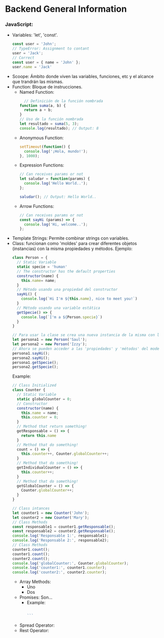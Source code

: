 # Backend General Information

### JavaScript:
  - Variables: 'let', 'const'.
    ```js
    const user = 'John';
    // TypeError: Assignment to contant
    user = 'Jack';
    // Correct
    const user = { name = 'John' };
    user.name = 'Jack'
    ```
  - Scoope: Ámbito donde viven las variables, funciones, etc y el alcance que trandrán las mismas.
  - Function: Bloque de instrucciones.
    - Named Function:
      ```js
        // Definición de la función nombrada
      function suma(a, b) {
        return a + b;
      }
      // Uso de la función nombrada
      let resultado = suma(5, 3);
      console.log(resultado); // Output: 8
      ```
    - Anonymous Function:
      ```js
      setTimeout(function() {
        console.log('¡Hola, mundo!');
      }, 1000);
      ```
    - Expression Functions:
      ```js
      // Can receives params or not
      let saludar = function(params) {
        console.log('Hello World..');
      };

      saludar(); // Output: Hello World..
      ```
    - Arrow Functions:
      ```js
      // Can receives params or not
      const sayHi (params) => {
        console.log('Hi, welcome..');
      };
      ```
  - Template Strings: Permite combinar strings con variables.
  - Class: funcionan como 'moldes' para crear diferentes objetos (instancias) con la misma propiedades y métodos. Ejemplo:
      ```js
      class Person = {
        // Static Variable
        static specie = 'human'
        // The constructor has the default properties
        constructor(name) {
          this.name= name;
        }
        // Método usando una propiedad del constructor
        sayHi() {
          console.log(`Hi I'm ${this.name}, nice to meet you!`)
        }
        // Método usando una variable estática
        getSpecie() => {
          console.log(`I'm a ${Person.specie}`)
        }
      }

      // Para usar la clase se crea una nueva instancia de la misma con la palabra 'new'
      let persona1 = new Person('Saul');
      let persona2 = new Person('Izzy');
      // Ahora se pueden acceder a las 'propiedades' y 'métodos' del modelo de la clase
      persona1.sayHi();
      persona2.sayHi();
      persona1.getSpecie();
      persona2.getSpecie();
      ```
      Example:
      ```js
      // Class Initialized 
      class Counter {
        // Static Variable
        static globalCounter = 0;
        // Constructor
        constructor(name) {
          this.name = name;
          this.counter = 0;
        }
        // Method that return something!
        getResponsable = () => {
          return this.name
        }
        // Method that do something!
        count = () => {
          this.counter++, Counter.globalCounter++;
        }
        // Method that do something!
        getIndividualCounter = () => {
          this.counter++;
        }
        // Method that do something!
        getGlobalCounter = () => {
          Counter.globalCounter++;
        }
      }

      // Class intances
      let counter1 = new Counter('John');
      let counter2 = new Counter('Mary');
      // Class Methods
      const responsable1 = counter1.getResponsable();
      const responsable2 = counter2.getResponsable();
      console.log('Responsable 1:', responsable1);
      console.log('Responsable 2:', responsable2);
      // Class Methods
      counter1.count();
      counter1.count();
      counter2.count();
      console.log('globalCounter:', Counter.globalCounter);
      console.log('counter1:', counter1.counter);
      console.log('counter2:', counter2.counter);
      ```
    - Array Methods:
      - Uno
      - Dos
    - Promises: Son...
      - Example:
        ````js

        ```
    - Spread Operator:
    - Rest Operator: